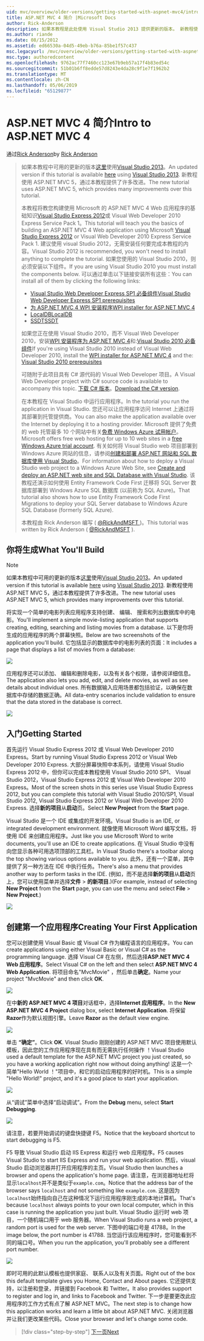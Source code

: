 ```yaml
---
uid: mvc/overview/older-versions/getting-started-with-aspnet-mvc4/intro-to-aspnet-mvc-4
title: ASP.NET MVC 4 简介 |Microsoft Docs
author: Rick-Anderson
description: 如果本教程是此处使用 Visual Studio 2013 提供更新的版本。 新教程使用 ASP.NET MVC 5，可获得许多改进通过 t...
ms.author: riande
ms.date: 08/15/2012
ms.assetid: ed66530a-04d5-49eb-b76a-85be1f57c437
msc.legacyurl: /mvc/overview/older-versions/getting-started-with-aspnet-mvc4/intro-to-aspnet-mvc-4
msc.type: authoredcontent
ms.openlocfilehash: 9762ac77f7460cc123e67b9eb57a17f4b83ed54c
ms.sourcegitcommit: 51b01b6ff8edde57d8243e4da28c9f1e7f1962b2
ms.translationtype: MT
ms.contentlocale: zh-CN
ms.lasthandoff: 05/06/2019
ms.locfileid: "65129877"
---
```

# <a name="intro-to-aspnet-mvc-4"></a><span data-ttu-id="f45bf-104">ASP.NET MVC 4 简介</span><span class="sxs-lookup"><span data-stu-id="f45bf-104">Intro to ASP.NET MVC 4</span></span>

<span data-ttu-id="f45bf-105">通过[Rick Anderson]((https://twitter.com/RickAndMSFT))</span><span class="sxs-lookup"><span data-stu-id="f45bf-105">by [Rick Anderson]((https://twitter.com/RickAndMSFT))</span></span>

> <span data-ttu-id="f45bf-106">如果本教程中可用的更新的版本[这里](../../getting-started/introduction/getting-started.md)使用[Visual Studio 2013](https://my.visualstudio.com/Downloads?q=visual%20studio%202013)。</span><span class="sxs-lookup"><span data-stu-id="f45bf-106">An updated version if this tutorial is available [here](../../getting-started/introduction/getting-started.md) using [Visual Studio 2013](https://my.visualstudio.com/Downloads?q=visual%20studio%202013).</span></span> <span data-ttu-id="f45bf-107">新教程使用 ASP.NET MVC 5，通过本教程提供了许多改进。</span><span class="sxs-lookup"><span data-stu-id="f45bf-107">The new tutorial uses ASP.NET MVC 5, which provides many improvements over this tutorial.</span></span>
>
> <span data-ttu-id="f45bf-108">本教程将教您构建使用 Microsoft 的 ASP.NET MVC 4 Web 应用程序的基础知识[Visual Studio Express 2012](https://www.microsoft.com/visualstudio/11/products/express)或 Visual Web Developer 2010 Express Service Pack 1。</span><span class="sxs-lookup"><span data-stu-id="f45bf-108">This tutorial will teach you the basics of building an ASP.NET MVC 4 Web application using Microsoft [Visual Studio Express 2012](https://www.microsoft.com/visualstudio/11/products/express) or Visual Web Developer 2010 Express Service Pack 1.</span></span> <span data-ttu-id="f45bf-109">建议使用 visual Studio 2012，无需安装任何要完成本教程的内容。</span><span class="sxs-lookup"><span data-stu-id="f45bf-109">Visual Studio 2012 is recommended, you won't need to install anything to complete the tutorial.</span></span> <span data-ttu-id="f45bf-110">如果您使用的 Visual Studio 2010，则必须安装以下组件。</span><span class="sxs-lookup"><span data-stu-id="f45bf-110">If you are using Visual Studio 2010 you must install the components below.</span></span> <span data-ttu-id="f45bf-111">可以通过单击以下链接安装所有这些：</span><span class="sxs-lookup"><span data-stu-id="f45bf-111">You can install all of them by clicking the following links:</span></span>
>
> - [<span data-ttu-id="f45bf-112">Visual Studio Web Developer Express SP1 必备组件</span><span class="sxs-lookup"><span data-stu-id="f45bf-112">Visual Studio Web Developer Express SP1 prerequisites</span></span>](https://www.microsoft.com/web/gallery/install.aspx?appid=VWD2010SP1Pack)
> - [<span data-ttu-id="f45bf-113">为 ASP.NET MVC 4 WPI 安装程序</span><span class="sxs-lookup"><span data-stu-id="f45bf-113">WPI installer for ASP.NET MVC 4</span></span>](https://go.microsoft.com/fwlink/?LinkId=243392)
> - [<span data-ttu-id="f45bf-114">LocalDB</span><span class="sxs-lookup"><span data-stu-id="f45bf-114">LocalDB</span></span>](https://www.microsoft.com/web/gallery/install.aspx?appid=SQLLocalDBOnly_11_0)
> - [<span data-ttu-id="f45bf-115">SSDT</span><span class="sxs-lookup"><span data-stu-id="f45bf-115">SSDT</span></span>](https://blogs.msdn.com/b/rickandy/archive/2012/08/02/installing-and-using-sql-server-data-tools-ssdt-on-visual-studio-2010-and-vwd.aspx)
>
> <span data-ttu-id="f45bf-116">如果您正在使用 Visual Studio 2010，而不 Visual Web Developer 2010，安装[WPI 安装程序为 ASP.NET MVC 4](https://go.microsoft.com/fwlink/?LinkId=243392)和:[Visual Studio 2010 必备组件](https://www.microsoft.com/web/gallery/install.aspx?appsxml=&amp;appid=VS2010SP1Pack)</span><span class="sxs-lookup"><span data-stu-id="f45bf-116">If you're using Visual Studio 2010 instead of Visual Web Developer 2010, install the [WPI installer for ASP.NET MVC 4](https://go.microsoft.com/fwlink/?LinkId=243392) and the: [Visual Studio 2010 prerequisites](https://www.microsoft.com/web/gallery/install.aspx?appsxml=&amp;appid=VS2010SP1Pack)</span></span>
>
> <span data-ttu-id="f45bf-117">可随附于此项目具有 C# 源代码的 Visual Web Developer 项目。</span><span class="sxs-lookup"><span data-stu-id="f45bf-117">A Visual Web Developer project with C# source code is available to accompany this topic.</span></span> <span data-ttu-id="f45bf-118">[下载 C# 版本](https://code.msdn.microsoft.com/Intro-to-ASPNET-MVC-4-61d0219d/file/114480/1/MvcMovie.zip)。</span><span class="sxs-lookup"><span data-stu-id="f45bf-118">[Download the C# version](https://code.msdn.microsoft.com/Intro-to-ASPNET-MVC-4-61d0219d/file/114480/1/MvcMovie.zip).</span></span>
>
> <span data-ttu-id="f45bf-119">在本教程在 Visual Studio 中运行应用程序。</span><span class="sxs-lookup"><span data-stu-id="f45bf-119">In the tutorial you run the application in Visual Studio.</span></span> <span data-ttu-id="f45bf-120">您还可以让应用程序访问 Internet 上通过将其部署到托管提供商。</span><span class="sxs-lookup"><span data-stu-id="f45bf-120">You can also make the application available over the Internet by deploying it to a hosting provider.</span></span> <span data-ttu-id="f45bf-121">Microsoft 提供了免费的 web 托管最多 10 个网站中有关[免费 Windows Azure 试用帐户](https://www.windowsazure.com/pricing/free-trial/?WT.mc_id=A443DD604)。</span><span class="sxs-lookup"><span data-stu-id="f45bf-121">Microsoft offers free web hosting for up to 10 web sites in a [free Windows Azure trial account](https://www.windowsazure.com/pricing/free-trial/?WT.mc_id=A443DD604).</span></span> <span data-ttu-id="f45bf-122">有关如何将 Visual Studio web 项目部署到 Windows Azure 网站的信息，请参阅[创建和部署 ASP.NET 网站和 SQL 数据库使用 Visual Studio](https://docs.microsoft.com/dotnet/azure/)。</span><span class="sxs-lookup"><span data-stu-id="f45bf-122">For information about how to deploy a Visual Studio web project to a Windows Azure Web Site, see [Create and deploy an ASP.NET web site and SQL Database with Visual Studio](https://docs.microsoft.com/dotnet/azure/).</span></span> <span data-ttu-id="f45bf-123">该教程还演示如何使用 Entity Framework Code First 迁移将 SQL Server 数据库部署到 Windows Azure SQL 数据库 (以前称为 SQL Azure)。</span><span class="sxs-lookup"><span data-stu-id="f45bf-123">That tutorial also shows how to use Entity Framework Code First Migrations to deploy your SQL Server database to Windows Azure SQL Database (formerly SQL Azure).</span></span>
>
> <span data-ttu-id="f45bf-124">本教程由 Rick Anderson 编写 ( [ @RickAndMSFT ](https://twitter.com/#!/RickAndMSFT) )。</span><span class="sxs-lookup"><span data-stu-id="f45bf-124">This tutorial was written by Rick Anderson ( [@RickAndMSFT](https://twitter.com/#!/RickAndMSFT) ).</span></span>

## <a name="what-youll-build"></a><span data-ttu-id="f45bf-125">你将生成</span><span class="sxs-lookup"><span data-stu-id="f45bf-125">What You'll Build</span></span>

> [!NOTE]
> <span data-ttu-id="f45bf-126">如果本教程中可用的更新的版本[这里](../../getting-started/introduction/getting-started.md)使用[Visual Studio 2013](https://my.visualstudio.com/Downloads?q=visual%20studio%202013)。</span><span class="sxs-lookup"><span data-stu-id="f45bf-126">An updated version if this tutorial is available [here](../../getting-started/introduction/getting-started.md) using [Visual Studio 2013](https://my.visualstudio.com/Downloads?q=visual%20studio%202013).</span></span> <span data-ttu-id="f45bf-127">新教程使用 ASP.NET MVC 5，通过本教程提供了许多改进。</span><span class="sxs-lookup"><span data-stu-id="f45bf-127">The new tutorial uses ASP.NET MVC 5, which provides many improvements over this tutorial.</span></span>

<span data-ttu-id="f45bf-128">将实现一个简单的电影列表应用程序支持创建、 编辑、 搜索和列出数据库中的电影。</span><span class="sxs-lookup"><span data-stu-id="f45bf-128">You'll implement a simple movie-listing application that supports creating, editing, searching and listing movies from a database.</span></span> <span data-ttu-id="f45bf-129">以下是你将生成的应用程序的两个屏幕快照。</span><span class="sxs-lookup"><span data-stu-id="f45bf-129">Below are two screenshots of the application you'll build.</span></span> <span data-ttu-id="f45bf-130">它包括显示的数据库中的电影列表的页面：</span><span class="sxs-lookup"><span data-stu-id="f45bf-130">It includes a page that displays a list of movies from a database:</span></span>

![](intro-to-aspnet-mvc-4/_static/image1.png)

<span data-ttu-id="f45bf-131">应用程序还可以添加、 编辑和删除电影，以及有关各个权限，请参阅详细信息。</span><span class="sxs-lookup"><span data-stu-id="f45bf-131">The application also lets you add, edit, and delete movies, as well as see details about individual ones.</span></span> <span data-ttu-id="f45bf-132">所有数据输入应用场景都包括验证，以确保在数据库中存储的数据正确。</span><span class="sxs-lookup"><span data-stu-id="f45bf-132">All data-entry scenarios include validation to ensure that the data stored in the database is correct.</span></span>

![](intro-to-aspnet-mvc-4/_static/image2.png)

## <a name="getting-started"></a><span data-ttu-id="f45bf-133">入门</span><span class="sxs-lookup"><span data-stu-id="f45bf-133">Getting Started</span></span>

<span data-ttu-id="f45bf-134">首先运行 Visual Studio Express 2012 或 Visual Web Developer 2010 Express。</span><span class="sxs-lookup"><span data-stu-id="f45bf-134">Start by running Visual Studio Express 2012 or Visual Web Developer 2010 Express.</span></span> <span data-ttu-id="f45bf-135">大部分屏幕快照中本系列，请使用 Visual Studio Express 2012 中，但你可以完成本教程使用 Visual Studio 2010 SP1、 Visual Studio 2012，Visual Studio Express 2012 或 Visual Web Developer 2010 Express。</span><span class="sxs-lookup"><span data-stu-id="f45bf-135">Most of the screen shots in this series use Visual Studio Express 2012, but you can complete this tutorial with Visual Studio 2010/SP1, Visual Studio 2012, Visual Studio Express 2012 or Visual Web Developer 2010 Express.</span></span> <span data-ttu-id="f45bf-136">选择**新的项目**从**启动**页。</span><span class="sxs-lookup"><span data-stu-id="f45bf-136">Select **New Project** from the **Start** page.</span></span>

<span data-ttu-id="f45bf-137">Visual Studio 是一个 IDE 或集成的开发环境。</span><span class="sxs-lookup"><span data-stu-id="f45bf-137">Visual Studio is an IDE, or integrated development environment.</span></span> <span data-ttu-id="f45bf-138">就像使用 Microsoft Word 编写文档，将使用 IDE 来创建应用程序。</span><span class="sxs-lookup"><span data-stu-id="f45bf-138">Just like you use Microsoft Word to write documents, you'll use an IDE to create applications.</span></span> <span data-ttu-id="f45bf-139">在 Visual Studio 中没有向您显示各种可用选项顶部的工具栏。</span><span class="sxs-lookup"><span data-stu-id="f45bf-139">In Visual Studio there's a toolbar along the top showing various options available to you.</span></span> <span data-ttu-id="f45bf-140">此外，还有一个菜单，其中提供了另一种方法在 IDE 中执行任务。</span><span class="sxs-lookup"><span data-stu-id="f45bf-140">There's also a menu that provides another way to perform tasks in the IDE.</span></span> <span data-ttu-id="f45bf-141">(例如，而不是选择**新的项目**从**启动**页上，您可以使用菜单并选择**文件** &gt; **的新项目**.)</span><span class="sxs-lookup"><span data-stu-id="f45bf-141">(For example, instead of selecting **New Project** from the **Start** page, you can use the menu and select **File** &gt; **New Project**.)</span></span>

![](intro-to-aspnet-mvc-4/_static/image3.png)

## <a name="creating-your-first-application"></a><span data-ttu-id="f45bf-142">创建第一个应用程序</span><span class="sxs-lookup"><span data-stu-id="f45bf-142">Creating Your First Application</span></span>

<span data-ttu-id="f45bf-143">您可以创建使用 Visual Basic 或 Visual C# 作为编程语言的应用程序。</span><span class="sxs-lookup"><span data-stu-id="f45bf-143">You can create applications using either Visual Basic or Visual C# as the programming language.</span></span> <span data-ttu-id="f45bf-144">选择 Visual C# 在左侧，然后选择**ASP.NET MVC 4 Web 应用程序**。</span><span class="sxs-lookup"><span data-stu-id="f45bf-144">Select Visual C# on the left and then select **ASP.NET MVC 4 Web Application**.</span></span> <span data-ttu-id="f45bf-145">将项目命名&quot;MvcMovie&quot; ，然后单击**确定**。</span><span class="sxs-lookup"><span data-stu-id="f45bf-145">Name your project &quot;MvcMovie&quot; and then click **OK**.</span></span>

![](intro-to-aspnet-mvc-4/_static/image4.png)

<span data-ttu-id="f45bf-146">在中**新的 ASP.NET MVC 4 项目**对话框中，选择**Internet 应用程序**。</span><span class="sxs-lookup"><span data-stu-id="f45bf-146">In the **New ASP.NET MVC 4 Project** dialog box, select **Internet Application**.</span></span> <span data-ttu-id="f45bf-147">将保留**Razor**作为默认视图引擎。</span><span class="sxs-lookup"><span data-stu-id="f45bf-147">Leave **Razor** as the default view engine.</span></span>

![](intro-to-aspnet-mvc-4/_static/image5.png)

<span data-ttu-id="f45bf-148">单击 **“确定”**。</span><span class="sxs-lookup"><span data-stu-id="f45bf-148">Click **OK**.</span></span> <span data-ttu-id="f45bf-149">Visual Studio 刚刚创建的 ASP.NET MVC 项目使用默认模板，因此您的工作应用程序现在具有而无需执行任何操作 ！</span><span class="sxs-lookup"><span data-stu-id="f45bf-149">Visual Studio used a default template for the ASP.NET MVC project you just created, so you have a working application right now without doing anything!</span></span> <span data-ttu-id="f45bf-150">这是一个简单&quot;Hello World ！&quot;项目中，和它的启动应用程序的好时机。</span><span class="sxs-lookup"><span data-stu-id="f45bf-150">This is a simple &quot;Hello World!&quot; project, and it's a good place to start your application.</span></span>

![](intro-to-aspnet-mvc-4/_static/image6.png)

<span data-ttu-id="f45bf-151">从“调试”菜单中选择“启动调试”。</span><span class="sxs-lookup"><span data-stu-id="f45bf-151">From the **Debug** menu, select **Start Debugging**.</span></span>

![](intro-to-aspnet-mvc-4/_static/image7.png)

<span data-ttu-id="f45bf-152">请注意，若要开始调试的键盘快捷键 F5。</span><span class="sxs-lookup"><span data-stu-id="f45bf-152">Notice that the keyboard shortcut to start debugging is F5.</span></span>

<span data-ttu-id="f45bf-153">F5 导致 Visual Studio 启动 IIS Express 和运行 web 应用程序。</span><span class="sxs-lookup"><span data-stu-id="f45bf-153">F5 causes Visual Studio to start IIS Express and run your web application.</span></span> <span data-ttu-id="f45bf-154">然后，visual Studio 启动浏览器并打开应用程序的主页。</span><span class="sxs-lookup"><span data-stu-id="f45bf-154">Visual Studio then launches a browser and opens the application's home page.</span></span> <span data-ttu-id="f45bf-155">请注意，在浏览器地址栏将显示`localhost`并不是类似于`example.com`。</span><span class="sxs-lookup"><span data-stu-id="f45bf-155">Notice that the address bar of the browser says `localhost` and not something like `example.com`.</span></span> <span data-ttu-id="f45bf-156">这是因为`localhost`始终指向自己在这种情况下运行应用程序刚生成的本地计算机。</span><span class="sxs-lookup"><span data-stu-id="f45bf-156">That's because `localhost` always points to your own local computer, which in this case is running the application you just built.</span></span> <span data-ttu-id="f45bf-157">Visual Studio 运行时 web 项目，一个随机端口用于 web 服务器。</span><span class="sxs-lookup"><span data-stu-id="f45bf-157">When Visual Studio runs a web project, a random port is used for the web server.</span></span> <span data-ttu-id="f45bf-158">下图中的端口号是 41788。</span><span class="sxs-lookup"><span data-stu-id="f45bf-158">In the image below, the port number is 41788.</span></span> <span data-ttu-id="f45bf-159">当您运行该应用程序时，您可能看到不同的端口号。</span><span class="sxs-lookup"><span data-stu-id="f45bf-159">When you run the application, you'll probably see a different port number.</span></span>

![](intro-to-aspnet-mvc-4/_static/image8.png)

<span data-ttu-id="f45bf-160">即时可用的此默认模板也提供家庭、 联系人以及有关页面。</span><span class="sxs-lookup"><span data-stu-id="f45bf-160">Right out of the box this default template gives you Home, Contact and About pages.</span></span> <span data-ttu-id="f45bf-161">它还提供支持，以注册和登录，并链接到 Facebook 和 Twitter。</span><span class="sxs-lookup"><span data-stu-id="f45bf-161">It also provides support to register and log in, and links to Facebook and Twitter.</span></span> <span data-ttu-id="f45bf-162">下一步是要更改此应用程序的工作方式有点了解 ASP.NET MVC。</span><span class="sxs-lookup"><span data-stu-id="f45bf-162">The next step is to change how this application works and learn a little bit about ASP.NET MVC.</span></span> <span data-ttu-id="f45bf-163">关闭浏览器并让我们更改某些代码。</span><span class="sxs-lookup"><span data-stu-id="f45bf-163">Close your browser and let's change some code.</span></span>

> [!div class="step-by-step"]
> [<span data-ttu-id="f45bf-164">下一页</span><span class="sxs-lookup"><span data-stu-id="f45bf-164">Next</span></span>](adding-a-controller.md)
